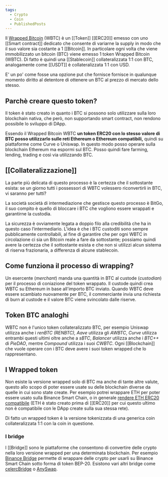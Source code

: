 ```yaml
---
tags:
  - Crypto
  - Coin
  - PublishedPosts
---
```



Il [Wrapped Bitcoin](https://wbtc.network/) (WBTC) è un [[Token]] [[ERC20]] emesso con uno [[Smart contract]] dedicato che consente di variarne la supply in modo che il suo valore sia costante a 1 [[Bitcoin]]. In particolare ogni volta che viene immobilizzato un bitcoin (BTC) viene emesso 1 token Wrapped Bitcoin (WBTC). Di fatto è quindi una [[Stablecoin]] collateralizzata 1:1 con BTC, analogamente come [[USDT]] è collateralizzata 1:1 con USD.

E' un po' come fosse una opzione put che fornisce fornisce in qualunque momento diritto al detentore di ottenere un BTC al prezzo di mercato dello stesso.

## Parchè creare questo token?

Il token è stato creato in quanto i BTC si possono solo utilizzare sulla loro blockchain nativa, che però, non supportando smart contract, non rendono possibile lo sviluppo di DApp.

Essendo il Wrapped Bitcoin WBTC **un token ERC20 con lo stesso valore di BTC posso utilizzarlo sulle reti Ethereum o Ethereum compatibili,** quindi su piattaforme come Curve o Uniswap. In questo modo posso operare sulla blockchain Ethereum ma espormi sul BTC. Posso quindi fare farming, lending, trading e così via utilizzando BTC.

## [[Collateralizzazione]]

La parte più delicata di questo processo è la certezza che il sottostante esista: se un giorno tutti i possessori di WBTC volessero riconvertirli in BTC, vi saranno per tutti?

La società società di intermediazione che gestisce questo processo è BitGo, il suo compito è quello di bloccare i BTC che vogliono essere wrappati e garantirne la custodia.

La sicurezza è ovviamente legata a doppio filo alla credibilità che ha in questo caso l’intermediario. L'idea è che i BTC custoditi sono sempre pubblicamente controllabili, al fine di garantire che per ogni WBTC in circolazione ci sia un Bitcoin reale a fare da sottostante; possiamo quindi avere la certezza che il sottostante esista e che non si utilizzi alcun sistema di riserva frazionaria, a differenza di alcune stablecoin.

## Come funziona il processo di wrapping?

Un esercente (*merchant*) manda una quantità in BTC al custode (*custodian*) per il processo di coniazione del token wrappato. Il custode quindi crea WBTC su Ethereum in base all'importo BTC inviato. Quando WBTC deve essere scambiato nuovamente per BTC, il commerciante invia una richiesta di burn al custode e il valore BTC viene svincolato dalle riserve.

## Token BTC analoghi

WBTC non è l'unico token collateralizzato BTC, per esempio Uniswap utilizza anche i *renBTC (RENBTC),* *Aave* utilizza gli *AWBTC*, *Curve* utilizza entrambi questi ultimi oltre anche a *sBTC*, *Balancer* utilizza anche i *BTC++* di *PieDAO*, mentre *Compound* utilizza i suoi *CWBTC*.
Ogni [[Blockchain]] che vuole operare con i BTC deve avere i suoi token wrapped che lo rappresentano.

## I Wrapped token

Non esiste la versione wrapped solo di BTC ma anche di tante altre valute, questo allo scopo di poter essere usate su delle blockchain diverse da quelle in cui sono state create. Per esempio potrei wrappare ETH per poter essere usato sulla Binance Smart Chain, o in generale [rendere ETH ERC20 compatibile](https://academy.binance.com/en/glossary/wrapped-ether) (ETH è stato creato prima di [[ERC20]] per cui questo ultimo non è compatibile con le DApp create sulla sua stessa rete).

Di fatto un wrapped token è la versione tokenizzata di una generica coin collateralizzata 1:1 con la coin in questione.

### I bridge

I [[Bridge]] sono le piattaforme che consentono di convertire delle crypto nella loro versione wrapped per una determinata blockchain.
Per esempio [Binance Bridge](https://www.binance.org/en/bridge) permette di wrappare delle crypto per usarli su Binance Smart Chain sotto forma di token BEP-20. Esistono vari altri bridge come [celercBridge](https://cbridge.celer.network/#/transfer) o [AnySwap](https://bsc.anyswap.exchange/bridge#/router).


